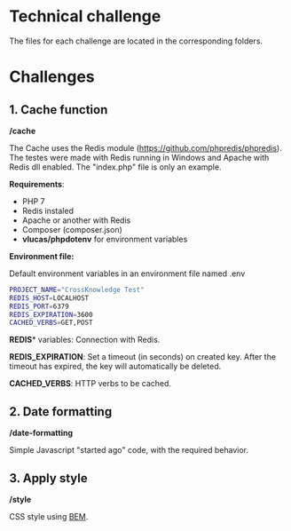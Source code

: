 # Technical challenge

The files for each challenge are located in the corresponding folders.

# Challenges

## 1. Cache function

**/cache**

The Cache uses the Redis module (https://github.com/phpredis/phpredis). 
The testes were made with Redis running in Windows and Apache with Redis dll enabled.
The "index.php" file is only an example.

**Requirements**:
* PHP 7
* Redis instaled
* Apache or another with Redis
* Composer (composer.json)
* **vlucas/phpdotenv** for environment variables

**Environment file:**

Default environment variables in an environment file named .env

```sh
PROJECT_NAME="CrossKnowledge Test"
REDIS_HOST=LOCALHOST
REDIS_PORT=6379
REDIS_EXPIRATION=3600
CACHED_VERBS=GET,POST
```

**REDIS*** variables: Connection with Redis.

**REDIS_EXPIRATION**: Set a timeout (in seconds) on created key. After the timeout has expired, the key will automatically be deleted.

**CACHED_VERBS**: HTTP verbs to be cached.

## 2. Date formatting

**/date-formatting**

Simple Javascript "started ago" code, with the required behavior. 

## 3. Apply style
**/style**

CSS style using [BEM](http://getbem.com/introduction/).